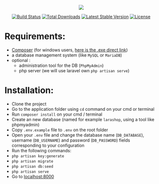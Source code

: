 <p align="center"><img src="https://laravel.com/assets/img/components/logo-laravel.svg"></p>

<p align="center">
<a href="https://travis-ci.org/laravel/framework"><img src="https://travis-ci.org/laravel/framework.svg" alt="Build Status"></a>
<a href="https://packagist.org/packages/laravel/framework"><img src="https://poser.pugx.org/laravel/framework/d/total.svg" alt="Total Downloads"></a>
<a href="https://packagist.org/packages/laravel/framework"><img src="https://poser.pugx.org/laravel/framework/v/stable.svg" alt="Latest Stable Version"></a>
<a href="https://packagist.org/packages/laravel/framework"><img src="https://poser.pugx.org/laravel/framework/license.svg" alt="License"></a>
</p>

# Requirements:

- [Composer](https://getcomposer.org/download/) (for windows users, [here is the .exe direct link](https://getcomposer.org/Composer-Setup.exe))
- a database management system (like `MySQL` or `MariaDB`)
- optional :
    - administration tool for the DB (`PhpMyAdmin`)
    - php server (we will use laravel own `php artisan serve`)


# Installation:

- Clone the project
- Go to the application folder using `cd` command on your cmd or terminal
- Run `composer install` on your cmd / terminal
- Create an new database (named for example `larashop`, using a tool like phpmyadmin)
- Copy `.env.example` file to `.env` on the root folder
- Open your `.env` file and change the database name (`DB_DATABASE`), username (`DB_USERNAME`) and password (`DB_PASSWORD`) fields corresponding to your configuration
- Run the following commands:
- `php artisan key:generate`
- `php artisan migrate`
- `php artisan db:seed`
- `php artisan serve`
- Go to [localhost:8000](http://localhost:8000/)

